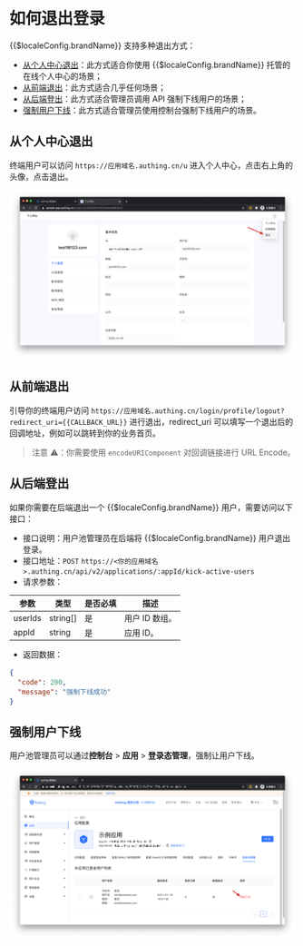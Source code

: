 # 如何退出登录

<LastUpdated/>

{{$localeConfig.brandName}} 支持多种退出方式：

- [从个人中心退出](#从个人中心退出)：此方式适合你使用 {{$localeConfig.brandName}} 托管的在线个人中心的场景；
- [从前端退出](#从前端退出)：此方式适合几乎任何场景；
- [从后端登出](#从后端登出)：此方式适合管理员调用 API 强制下线用户的场景；
- [强制用户下线](#强制用户下线)：此方式适合管理员使用控制台强制下线用户的场景。

## 从个人中心退出

终端用户可以访问 `https://应用域名.authing.cn/u` 进入个人中心，点击右上角的头像，点击退出。

![](./images/logout-from-user-portal.png)

## 从前端退出

引导你的终端用户访问 `https://应用域名.authing.cn/login/profile/logout?redirect_uri={{CALLBACK_URL}}` 进行退出，redirect_uri 可以填写一个退出后的回调地址，例如可以跳转到你的业务首页。

> 注意 ⚠️：你需要使用 `encodeURIComponent` 对回调链接进行 URL Encode。

## 从后端登出

如果你需要在后端退出一个 {{$localeConfig.brandName}} 用户，需要访问以下接口：

- 接口说明：用户池管理员在后端将 {{$localeConfig.brandName}} 用户退出登录。
- 接口地址：`POST` `https://<你的应用域名>.authing.cn/api/v2/applications/:appId/kick-active-users`
- 请求参数：

| 参数    | 类型     | 是否必填 | 描述           |
| ------- | -------- | -------- | -------------- |
| userIds | string[] | 是       | 用户 ID 数组。 |
| appId   | string   | 是       | 应用 ID。      |

- 返回数据：

```json
{
  "code": 200,
  "message": "强制下线成功"
}
```

## 强制用户下线

用户池管理员可以通过**控制台** > **应用** > **登录态管理**，强制让用户下线。

![](./images/force-logout-user.png)
